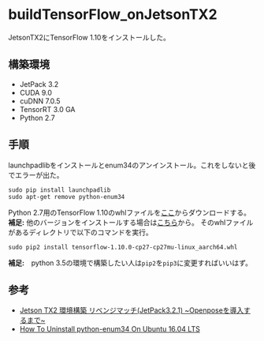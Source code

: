 # buildTensorFlow_onJetsonTX2
JetsonTX2にTensorFlow 1.10をインストールした。

## 構築環境
* JetPack 3.2
* CUDA 9.0
* cuDNN 7.0.5
* TensorRT 3.0 GA
* Python 2.7

## 手順
launchpadlibをインストールとenum34のアンインストール。これをしないと後でエラーが出た。
```
sudo pip install launchpadlib
sudo apt-get remove python-enum34
```
Python 2.7用のTensorFlow 1.10のwhlファイルを[ここ](https://nvidia.app.box.com/v/TF1100-Py27-wTRT)からダウンロードする。
**補足:** 他のバージョンをインストールする場合は[こちら](https://devtalk.nvidia.com/default/topic/1031300/jetson-tx2/tensorflow-1-11-0-wheel-with-jetpack-3-3/1)から。
そのwhlファイルがあるディレクトリで以下のコマンドを実行。
```
sudo pip2 install tensorflow-1.10.0-cp27-cp27mu-linux_aarch64.whl
```
**補足:**　python 3.5の環境で構築したい人は``pip2``を``pip3``に変更すればいいはず。

## 参考
* [Jetson TX2 環境構築 リベンジマッチ(JetPack3.2.1) ~Openposeを導入するまで~](https://twdlab.hatenablog.com/entry/2018/06/19/102332)
* [How To Uninstall python-enum34 On Ubuntu 16.04 LTS](http://installion.co.uk/ubuntu/xenial/main/p/python-enum34/uninstall/index.html)
